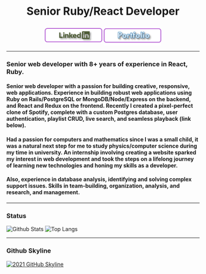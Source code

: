 

<h1 align="center">Senior Ruby/React Developer</h1>

###
<p align="center">
    <a href="https://www.linkedin.com/in/ben-routson-27269b222/" target="_blank" rel="noopener noreferrer"><img align="center" src="Assets/LinkedinBtn.png" width="150px" /></a>
    <a href="https://BenRoutson.github.io" target="_blank" rel="noopener noreferrer"><img align="center" src="Assets/PortfolioBtn.png" width="150px" /></a>
</p>

---
### Senior web developer with 8+ years of experience in React, Ruby.
####   Senior web developer with a passion for building creative, responsive, web applications. Experience in building robust web applications using Ruby on Rails/PostgreSQL or MongoDB/Node/Express on the backend, and React and Redux on the frontend. Recently I created a pixel-perfect clone of Spotify, complete with a custom Postgres database, user authentication, playlist CRUD, live search, and seamless playback (link below).
####   Had a passion for computers and mathematics since I was a small child, it was a natural next step for me to study physics/computer science during my time in university. An internship involving creating a website sparked my interest in web development and took the steps on a lifelong journey of learning new technologies and honing my skills as a developer.
####   Also, experience in database analysis, identifying and solving complex support issues. Skills in team-building, organization, analysis, and research, and management.

---
### Status
![Github Stats](https://github-readme-stats.vercel.app/api?username=BenRoutson&count_private=true&show_icons=true&include_all_commits=true)
![Top Langs](https://github-readme-stats.vercel.app/api/top-langs/?username=BenRoutson&hide=TeX&layout=compact)

---
### Github Skyline
<a href="https://skyline.github.com/BenRoutson/2021" title="2021 GitHub Skyline"><img src="https://skyline.github.com/BenRoutson/2021.png" alt="2021 GitHub Skyline" width="50%" /></a>
